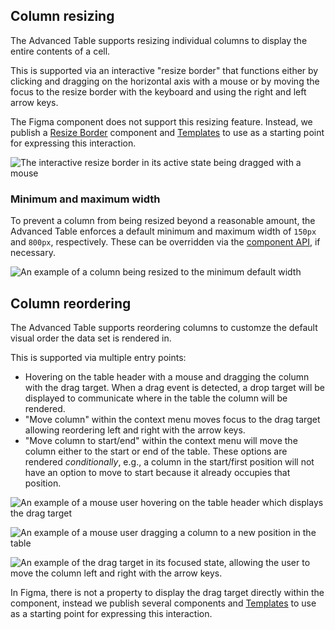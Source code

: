 ## Column resizing

The Advanced Table supports resizing individual columns to display the entire contents of a cell.

This is supported via an interactive "resize border" that functions either by clicking and dragging on the horizontal axis with a mouse or by moving the focus to the resize border with the keyboard and using the right and left arrow keys.

The Figma component does not support this resizing feature. Instead, we publish a [Resize Border](https://www.figma.com/design/iweq3r2Pi8xiJfD9e6lOhF/HDS-Components-v2.0?m=auto&node-id=80647-127234&t=UHpPyO7erZKLy4SD-1) component and [Templates](https://www.figma.com/design/iweq3r2Pi8xiJfD9e6lOhF/HDS-Components-v2.0?m=auto&node-id=72039-5091&t=UHpPyO7erZKLy4SD-1) to use as a starting point for expressing this interaction.

![The interactive resize border in its active state being dragged with a mouse](/assets/components/table/advanced-table/advanced-table-resize-interaction.png)

### Minimum and maximum width

To prevent a column from being resized beyond a reasonable amount, the Advanced Table enforces a default minimum and maximum width of `150px` and `800px`, respectively. These can be overridden via the [component API](/components/table/advanced-table?tab=code#advancedtable), if necessary.

![An example of a column being resized to the minimum default width](/assets/components/table/advanced-table/advanced-table-resize-min-width.png)

## Column reordering

The Advanced Table supports reordering columns to customze the default visual order the data set is rendered in.

This is supported via multiple entry points:

- Hovering on the table header with a mouse and dragging the column with the drag target. When a drag event is detected, a drop target will be displayed to communicate where in the table the column will be rendered.
- "Move column" within the context menu moves focus to the drag target allowing reordering left and right with the arrow keys.
- "Move column to start/end" within the context menu will move the column either to the start or end of the table. These options are rendered _conditionally_, e.g., a column in the start/first position will not have an option to move to start because it already occupies that position.

![An example of a mouse user hovering on the table header which displays the drag target](/assets/components/table/advanced-table/advanced-table-hover-table-header.png)

![An example of a mouse user dragging a column to a new position in the table](/assets/components/table/advanced-table/advanced-table-drag-column.png)

![An example of the drag target in its focused state, allowing the user to move the column left and right with the arrow keys.](/assets/components/table/advanced-table/advanced-table-focus-drag-target.png)

In Figma, there is not a property to display the drag target directly within the component, instead we publish several components and [Templates](https://www.figma.com/design/iweq3r2Pi8xiJfD9e6lOhF/HDS-Components-v2.0?m=auto&node-id=72039-5091&t=UHpPyO7erZKLy4SD-1) to use as a starting point for expressing this interaction.
